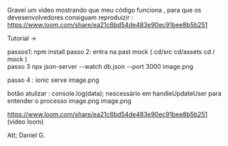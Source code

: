 Gravei um video mostrando que meu código funciona , para que os devesenvolvedores consiguam reproduizir :    https://www.loom.com/share/ea21c6bd54de483e90ec91bee8b5b251

Tutorial ->

passos1: npm install 
passo 2: entra na past mock  ( cd/src             cd/assets                cd / mock )       
passo 3  npx json-server --watch db.json --port 3000
image.png

passo 4 : ionic serve 
image.png



botão atulizar :         console.log(data);  nescessário  em  handleUpdateUser para entender o processo
image.png
image.png


https://www.loom.com/share/ea21c6bd54de483e90ec91bee8b5b251  (video   loom) 

Att; Daniel G.
